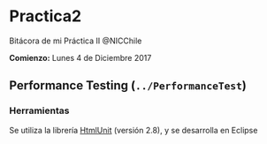 # Practica2
Bitácora de mi Práctica II  @NICChile

**Comienzo:** Lunes 4 de Diciembre 2017

## Performance Testing (```../PerformanceTest```)
### Herramientas
Se utiliza la librería [HtmlUnit](http://htmlunit.sourceforge.net/gettingStarted.html) (versión 2.8), y se desarrolla en Eclipse
